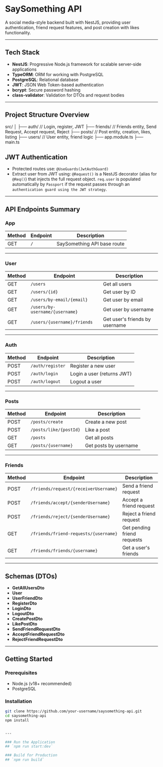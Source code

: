 # SaySomething API

A social media-style backend built with NestJS, providing user authentication, friend request features, and post creation with likes functionality.

---

## Tech Stack

- **NestJS**: Progressive Node.js framework for scalable server-side applications
- **TypeORM**: ORM for working with PostgreSQL
- **PostgreSQL**: Relational database
- **JWT**: JSON Web Token-based authentication
- **bcrypt**: Secure password hashing
- **class-validator**: Validation for DTOs and request bodies

---

## Project Structure Overview
src/
│
├── auth/                       // Login, register, JWT
├── friends/                    // Friends entity, Send Request, Accept request, Reject
├── posts/                      // Post entity, creation, likes, listing
├── users/                      // User entity, friend logic
├── app.module.ts
├── main.ts



## JWT Authentication

- Protected routes use: `@UseGuards(JwtAuthGuard)`
- Extract user from JWT using: `@Request()` is a NestJS decorator (alias for `@Req()`) that injects the full request object. `req.user` is populated automatically by `Passport` if the request passes through an `authentication guard using the JWT strategy`.



---

## API Endpoints Summary

### App

| Method | Endpoint      | Description                 |
|--------|---------------|-----------------------------|
| GET    | `/`           | SaySomething API base route |

---

### User

| Method | Endpoint                         | Description                       |
|--------|----------------------------------|-----------------------------------|
| GET    | `/users`                         | Get all users                     |
| GET    | `/users/{id}`                    | Get user by ID                    |
| GET    | `/users/by-email/{email}`        | Get user by email                 |
| GET    | `/users/by-username/{username}`  | Get user by username              |
| GET    | `/users/{username}/friends`      | Get user's friends by username    |

---

### Auth

| Method | Endpoint         | Description                |
|--------|------------------|----------------------------|
| POST   | `/auth/register` | Register a new user        |
| POST   | `/auth/login`    | Login a user (returns JWT) |
| POST   | `/auth/logout`   | Logout a user              |

---

### Posts

| Method | Endpoint                                  | Description                  |
|--------|-------------------------------------------|------------------------------|
| POST   | `/posts/create`                           | Create a new post            |
| POST   | `/posts/like/{postId}`                    | Like a post                  |
| GET    | `/posts`                                  | Get all posts                |
| GET    | `/posts/{username}`                       | Get posts by username        |

---

### Friends

| Method | Endpoint                                  | Description                  |
|--------|-------------------------------------------|------------------------------|
| POST   | `/friends/request/{receiverUsername}`     | Send a friend request        |
| POST   | `/friends/accept/{senderUsername}`        | Accept a friend request      |
| POST   | `/friends/reject/{senderUsername}`        | Reject a friend request      |
| GET    | `/friends/friend-requests/{username}`     | Get pending friend requests  |
| GET    | `/friends/friends/{username}`             | Get a user's friends         |

---

## Schemas (DTOs)

- **GetAllUsersDto**
- **User**
- **UserFriendDto**
- **RegisterDto**
- **LoginDto**
- **LogoutDto**
- **CreatePostDto**
- **LikePostDto**
- **SendFriendRequestDto**
- **AcceptFriendRequestDto**
- **RejectFriendRequestDto**

---

## Getting Started

### Prerequisites

- Node.js (v18+ recommended)
- PostgreSQL

### Installation

```bash
git clone https://github.com/your-username/saysomething-api.git
cd saysomething-api
npm install


---

### Run the Application
## `npm run start:dev`

### Build for Production
## `npm run build`